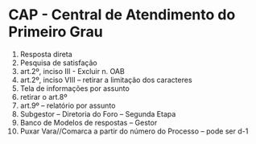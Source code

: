 # CAP - Central de Atendimento do Primeiro Grau

1. Resposta direta
2. Pesquisa de satisfação
3. art.2º, inciso III  - Excluir n. OAB
4. art.2º, inciso VIII – retirar a limitação dos caracteres
5. Tela de informações por assunto
6. retirar o art.8º
7. art.9º – relatório por assunto
8. Subgestor – Diretoria do Foro – Segunda Etapa
9. Banco de Modelos de respostas – Gestor
10. Puxar Vara//Comarca a partir do número do Processo – pode ser d-1

## 

